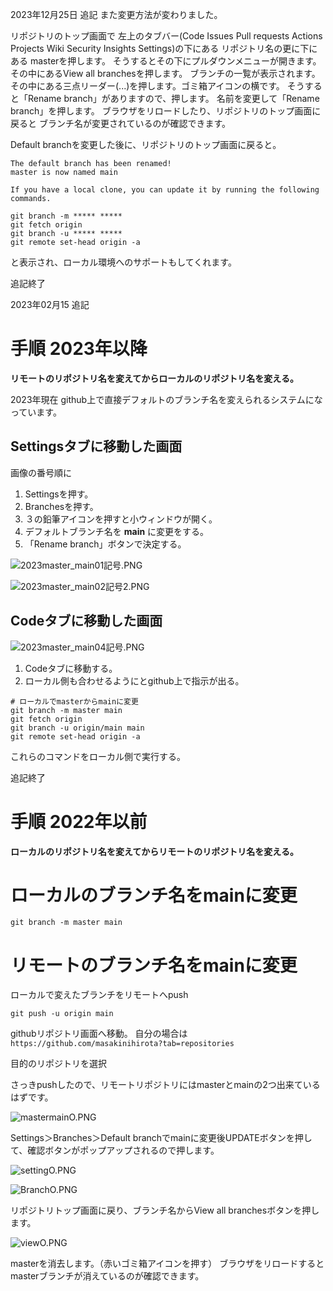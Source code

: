 <!--
title:   masterからmainに変更する（githubのリモート＆ローカルブランチ）branches
tags:    Git,GitHub,Master,branch,main
id:      1a657674e609be112fc6
private: false
-->
2023年12月25日 追記
また変更方法が変わりました。

リポジトリのトップ画面で
左上のタブバー(Code Issues Pull requests Actions Projects Wiki Security Insights Settings)の下にある
リポジトリ名の更に下にある
masterを押します。
そうするとその下にプルダウンメニューが開きます。
その中にあるView all branchesを押します。
ブランチの一覧が表示されます。
その中にある三点リーダー(...)を押します。ゴミ箱アイコンの横です。
そうすると「Rename branch」がありますので、押します。
名前を変更して「Rename branch」を押します。
ブラウザをリロードしたり、リポジトリのトップ画面に戻ると
ブランチ名が変更されているのが確認できます。


Default branchを変更した後に、リポジトリのトップ画面に戻ると。

```
The default branch has been renamed!
master is now named main

If you have a local clone, you can update it by running the following commands.

git branch -m ***** *****
git fetch origin
git branch -u ***** *****
git remote set-head origin -a

```
と表示され、ローカル環境へのサポートもしてくれます。

追記終了



2023年02月15 追記

# 手順 2023年以降

**リモートのリポジトリ名を変えてからローカルのリポジトリ名を変える。**

2023年現在
github上で直接デフォルトのブランチ名を変えられるシステムになっています。

## Settingsタブに移動した画面

画像の番号順に
1. Settingsを押す。
1. Branchesを押す。
1. ３の鉛筆アイコンを押すと小ウィンドウが開く。
1. デフォルトブランチ名を **main** に変更をする。
1. 「Rename branch」ボタンで決定する。

![2023master_main01記号.PNG](https://qiita-image-store.s3.ap-northeast-1.amazonaws.com/0/44761/2e31d9f2-d526-c03b-9578-43e23362ddb9.png)



![2023master_main02記号2.PNG](https://qiita-image-store.s3.ap-northeast-1.amazonaws.com/0/44761/810356fa-9cbb-c6b4-d089-0472c106fdad.png)

## Codeタブに移動した画面

![2023master_main04記号.PNG](https://qiita-image-store.s3.ap-northeast-1.amazonaws.com/0/44761/df6919d7-c1f2-65e9-1c1a-ee4cf72073e7.png)

1. Codeタブに移動する。
1. ローカル側も合わせるようにとgithub上で指示が出る。

```terminal
# ローカルでmasterからmainに変更
git branch -m master main
git fetch origin
git branch -u origin/main main
git remote set-head origin -a

```

これらのコマンドをローカル側で実行する。

追記終了



# 手順 2022年以前

**ローカルのリポジトリ名を変えてからリモートのリポジトリ名を変える。**

# ローカルのブランチ名をmainに変更
`git branch -m master main`

# リモートのブランチ名をmainに変更





ローカルで変えたブランチをリモートへpush

`git push -u origin main`

githubリポジトリ画面へ移動。
自分の場合は
`https://github.com/masakinihirota?tab=repositories`

目的のリポジトリを選択

さっきpushしたので、リモートリポジトリにはmasterとmainの2つ出来ているはずです。

![mastermainO.PNG](https://qiita-image-store.s3.ap-northeast-1.amazonaws.com/0/44761/8b478418-4733-2e9d-7c42-69b32e70916d.png)

Settings＞Branches＞Default branchでmainに変更後UPDATEボタンを押して、確認ボタンがポップアップされるので押します。

![settingO.PNG](https://qiita-image-store.s3.ap-northeast-1.amazonaws.com/0/44761/e95318c6-c495-c3f8-afc0-8f451b29a122.png)


![BranchO.PNG](https://qiita-image-store.s3.ap-northeast-1.amazonaws.com/0/44761/1273cd1d-8db8-cccf-3666-d426a343a37d.png)

リポジトリトップ画面に戻り、ブランチ名からView all branchesボタンを押します。

![viewO.PNG](https://qiita-image-store.s3.ap-northeast-1.amazonaws.com/0/44761/2e3fc1fe-01e1-3722-f94e-1bbe79f1931b.png)

masterを消去します。（赤いゴミ箱アイコンを押す）
ブラウザをリロードするとmasterブランチが消えているのが確認できます。
